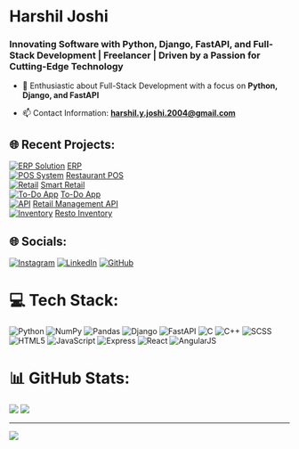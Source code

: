 <h1>Harshil Joshi</h1>
<h3>Innovating Software with Python, Django, FastAPI, and Full-Stack Development | Freelancer | Driven by a Passion for Cutting-Edge Technology
</h3>

- 🔭 Enthusiastic about Full-Stack Development with a focus on **Python, Django, and FastAPI**

- 📫 Contact Information: **harshil.y.joshi.2004@gmail.com**


## 🌐 Recent Projects:
[![ERP Solution](https://img.shields.io/badge/ERP_Solution-%230077B5.svg?style=for-the-badge&logo=notion&logoColor=white)](https://github.com/HarshilJO/ERP) [ERP](https://github.com/HarshilJO/ERP) <br>
[![POS System](https://img.shields.io/badge/POS_System-%23FF6F00.svg?style=for-the-badge&logo=shopify&logoColor=white)](https://github.com/HarshilJO/Restro_POS) [Restaurant POS](https://github.com/HarshilJO/Restro_POS) <br>
[![Retail](https://img.shields.io/badge/Smart_Retail-%23E44D26.svg?style=for-the-badge&logo=shoppingcart&logoColor=white)](https://github.com/HarshilJO/Smart_Retail) [Smart Retail](https://github.com/HarshilJO/Smart_Retail) <br>
[![To-Do App](https://img.shields.io/badge/To_Do_App-%2332CD32.svg?style=for-the-badge&logo=tasks&logoColor=white)](https://github.com/HarshilJO/TO-DO-app) [To-Do App](https://github.com/HarshilJO/TO-DO-app) <br>
[![API](https://img.shields.io/badge/REST_API-%23000000.svg?style=for-the-badge&logo=api&logoColor=white)](https://github.com/HarshilJO/PHP-API) [Retail Management API](https://github.com/HarshilJO/PHP-API) <br>
[![Inventory](https://img.shields.io/badge/Resto_Inventory-%23F7DF1E.svg?style=for-the-badge&logo=inventory&logoColor=black)](https://github.com/HarshilJO/Resto_Inventory) [Resto Inventory](https://github.com/HarshilJO/Resto_Inventory) <br>


## 🌐 Socials:
[![Instagram](https://img.shields.io/badge/Instagram-%23E4405F.svg?logo=Instagram&logoColor=white)](https://www.instagram.com/harshil.__.joshi/) [![LinkedIn](https://img.shields.io/badge/LinkedIn-%230077B5.svg?logo=linkedin&logoColor=white)](https://www.linkedin.com/in/harshil-joshi-50726f6772616d6d6572/) [![GitHub](https://img.shields.io/badge/GitHub-%2312100E.svg?logo=github&logoColor=white)](https://github.com/HarshilJO/)

# 💻 Tech Stack:
![Python](https://img.shields.io/badge/python-3670A0?style=for-the-badge&logo=python&logoColor=ffdd54)
![NumPy](https://img.shields.io/badge/numpy-%23013243.svg?style=for-the-badge&logo=numpy&logoColor=white)
![Pandas](https://img.shields.io/badge/pandas-%23150458.svg?style=for-the-badge&logo=pandas&logoColor=white)
![Django](https://img.shields.io/badge/Django-092E20?style=for-the-badge&logo=django&logoColor=white)
![FastAPI](https://img.shields.io/badge/fastapi-%2300ADD8.svg?style=for-the-badge&logo=fastapi&logoColor=white)
![C](https://img.shields.io/badge/C-%2300599C.svg?style=for-the-badge&logo=c&logoColor=white)
![C++](https://img.shields.io/badge/C++-%2300599C.svg?style=for-the-badge&logo=c%2B%2B&logoColor=white)
![SCSS](https://img.shields.io/badge/SCSS-hotpink.svg?style=for-the-badge&logo=SASS&logoColor=white)
![HTML5](https://img.shields.io/badge/html5-%23E34F26.svg?style=for-the-badge&logo=html5&logoColor=white)
![JavaScript](https://img.shields.io/badge/javascript-%23323330.svg?style=for-the-badge&logo=javascript&logoColor=%23F7DF1E)
![Express](https://img.shields.io/badge/express-%23404d59.svg?style=for-the-badge&logo=express&logoColor=%2361DAFB)
![React](https://img.shields.io/badge/react-%2320232a.svg?style=for-the-badge&logo=react&logoColor=%2361DAFB)
![AngularJS](https://img.shields.io/badge/angular.js-%23E23237.svg?style=for-the-badge&logo=angularjs&logoColor=white)



# 📊 GitHub Stats:
![](https://github-readme-stats.vercel.app/api?username=HarshilJO&theme=tokyonight&hide_border=false&include_all_commits=true&count_private=true)
![](https://github-readme-streak-stats.herokuapp.com/?user=HarshilJO&theme=tokyonight&hide_border=false)

---
[![](https://visitcount.itsvg.in/api?id=HarshilJO&icon=0&color=0)](https://visitcount.itsvg.in)

